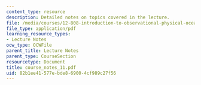 ```yaml
---
content_type: resource
description: Detailed notes on topics covered in the lecture.
file: /media/courses/12-808-introduction-to-observational-physical-oceanography-fall-2004/82b1ee41577ebde869004cf989c27f56_course_notes_11.pdf
file_type: application/pdf
learning_resource_types:
- Lecture Notes
ocw_type: OCWFile
parent_title: Lecture Notes
parent_type: CourseSection
resourcetype: Document
title: course_notes_11.pdf
uid: 82b1ee41-577e-bde8-6900-4cf989c27f56
---
```

